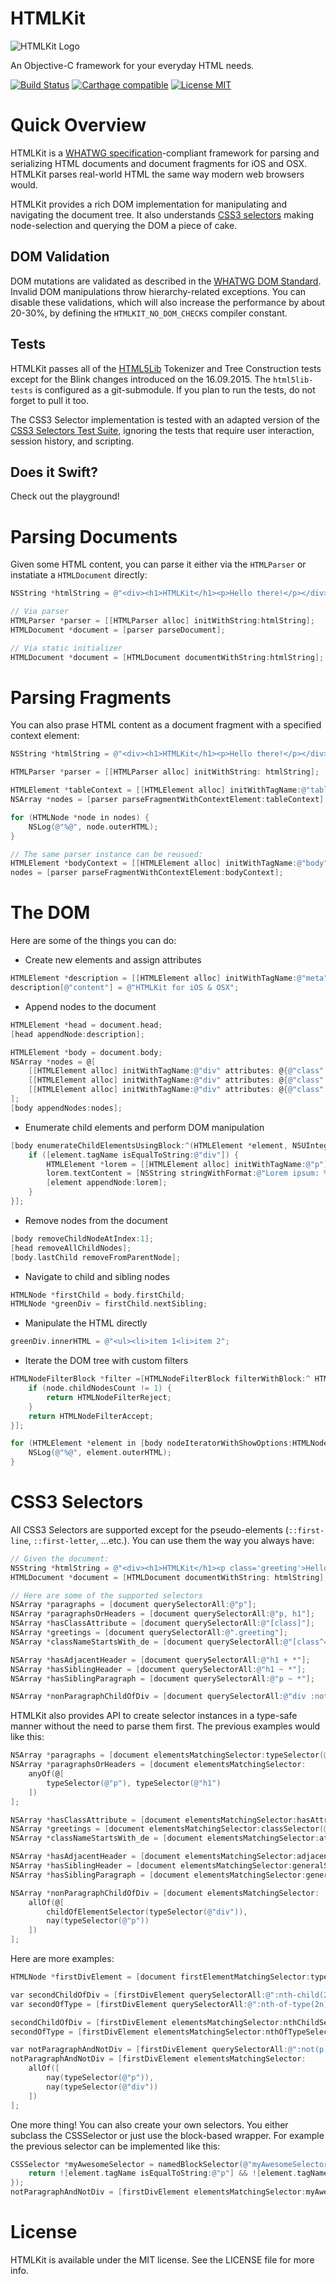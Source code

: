 # HTMLKit

![HTMLKit Logo](HTMLKit.png)

An Objective-C framework for your everyday HTML needs.

[![Build Status](https://travis-ci.org/iabudiab/HTMLKit.svg?branch=develop)](https://travis-ci.org/iabudiab/HTMLKit) [![Carthage compatible](https://img.shields.io/badge/Carthage-compatible-4BC51D.svg?style=flat)](https://github.com/Carthage/Carthage) [![License MIT](https://img.shields.io/badge/license-MIT-4481C7.svg)](https://opensource.org/licenses/MIT)

# Quick Overview

HTMLKit is a [WHATWG specification](https://html.spec.whatwg.org/multipage/)-compliant framework for parsing and serializing HTML documents and document fragments for iOS and OSX. HTMLKit parses real-world HTML the same way modern web browsers would.

HTMLKit provides a rich DOM implementation for manipulating and navigating the document tree. It also understands [CSS3 selectors](http://www.w3.org/TR/css3-selectors/) making node-selection and querying the DOM a piece of cake.

## DOM Validation

DOM mutations are validated as described in the [WHATWG DOM Standard](https://dom.spec.whatwg.org). Invalid DOM manipulations throw hierarchy-related exceptions. You can disable these validations, which will also increase the performance by about 20-30%, by defining the `HTMLKIT_NO_DOM_CHECKS` compiler constant.

## Tests

HTMLKit passes all of the [HTML5Lib](https://github.com/html5lib/html5lib-tests) Tokenizer and Tree Construction tests except for the Blink changes introduced on the 16.09.2015. The `html5lib-tests` is configured as a git-submodule. If you plan to run the tests, do not forget to pull it too.

The CSS3 Selector implementation is tested with an adapted version of the [CSS3 Selectors Test Suite](http://www.w3.org/Style/CSS/Test/CSS3/Selectors/current/html/full/flat/index.html), ignoring the tests that require user interaction, session history, and scripting.

## Does it Swift?

Check out the playground!

# Parsing Documents

Given some HTML content, you can parse it either via the `HTMLParser` or instatiate a `HTMLDocument` directly:

```objective-c
NSString *htmlString = @"<div><h1>HTMLKit</h1><p>Hello there!</p></div>";

// Via parser
HTMLParser *parser = [[HTMLParser alloc] initWithString:htmlString];
HTMLDocument *document = [parser parseDocument];

// Via static initializer
HTMLDocument *document = [HTMLDocument documentWithString:htmlString];
```

# Parsing Fragments

You can also prase HTML content as a document fragment with a specified context element:

```objective-c
NSString *htmlString = @"<div><h1>HTMLKit</h1><p>Hello there!</p></div>";

HTMLParser *parser = [[HTMLParser alloc] initWithString: htmlString];

HTMLElement *tableContext = [[HTMLElement alloc] initWithTagName:@"table"];
NSArray *nodes = [parser parseFragmentWithContextElement:tableContext];

for (HTMLNode *node in nodes) {
	NSLog(@"%@", node.outerHTML);
}

// The same parser instance can be reusued:
HTMLElement *bodyContext = [[HTMLElement alloc] initWithTagName:@"body"];
nodes = [parser parseFragmentWithContextElement:bodyContext];
```

# The DOM

Here are some of the things you can do:

* Create new elements and assign attributes

```objective-c
HTMLElement *description = [[HTMLElement alloc] initWithTagName:@"meta"  attributes: @{@"name": @"description"}];
description[@"content"] = @"HTMLKit for iOS & OSX";
```

* Append nodes to the document

```objective-c
HTMLElement *head = document.head;
[head appendNode:description];

HTMLElement *body = document.body;
NSArray *nodes = @[
	[[HTMLElement alloc] initWithTagName:@"div" attributes: @{@"class": @"red"}],
	[[HTMLElement alloc] initWithTagName:@"div" attributes: @{@"class": @"green"}],
	[[HTMLElement alloc] initWithTagName:@"div" attributes: @{@"class": @"blue"}]
];
[body appendNodes:nodes];
```

* Enumerate child elements and perform DOM manipulation

```objective-c
[body enumerateChildElementsUsingBlock:^(HTMLElement *element, NSUInteger idx, BOOL *stop) {
	if ([element.tagName isEqualToString:@"div"]) {
		HTMLElement *lorem = [[HTMLElement alloc] initWithTagName:@"p"];
		lorem.textContent = [NSString stringWithFormat:@"Lorem ipsum: %lu", (unsigned long)idx];
		[element appendNode:lorem];
	}
}];
```

* Remove nodes from the document

```objective-c
[body removeChildNodeAtIndex:1];
[head removeAllChildNodes];
[body.lastChild removeFromParentNode];
```

* Navigate to child and sibling nodes

```objective-c
HTMLNode *firstChild = body.firstChild;
HTMLNode *greenDiv = firstChild.nextSibling;
```

* Manipulate the HTML directly

```objective-c
greenDiv.innerHTML = @"<ul><li>item 1<li>item 2";
```

* Iterate the DOM tree with custom filters

```objective-c
HTMLNodeFilterBlock *filter =[HTMLNodeFilterBlock filterWithBlock:^ HTMLNodeFilterValue (HTMLNode *node) {
	if (node.childNodesCount != 1) {
		return HTMLNodeFilterReject;
	}
	return HTMLNodeFilterAccept;
}];

for (HTMLElement *element in [body nodeIteratorWithShowOptions:HTMLNodeFilterShowElement filter:filter]) {
	NSLog(@"%@", element.outerHTML);
}
```

# CSS3 Selectors

All CSS3 Selectors are supported except for the pseudo-elements (`::first-line`, `::first-letter`, ...etc.). You can use them the way you always have:

```objective-c
// Given the document:
NSString *htmlString = @"<div><h1>HTMLKit</h1><p class='greeting'>Hello there!</p><p class='description'>This is a demo of HTMLKit</p></div>";
HTMLDocument *document = [HTMLDocument documentWithString: htmlString];

// Here are some of the supported selectors
NSArray *paragraphs = [document querySelectorAll:@"p"];
NSArray *paragraphsOrHeaders = [document querySelectorAll:@"p, h1"];
NSArray *hasClassAttribute = [document querySelectorAll:@"[class]"];
NSArray *greetings = [document querySelectorAll:@".greeting"];
NSArray *classNameStartsWith_de = [document querySelectorAll:@"[class^='de']"];

NSArray *hasAdjacentHeader = [document querySelectorAll:@"h1 + *"];
NSArray *hasSiblingHeader = [document querySelectorAll:@"h1 ~ *"];
NSArray *hasSiblingParagraph = [document querySelectorAll:@"p ~ *"];

NSArray *nonParagraphChildOfDiv = [document querySelectorAll:@"div :not(p)"];
```

HTMLKit also provides API to create selector instances in a type-safe manner without the need to parse them first. The previous examples would like this:

```objective-c
NSArray *paragraphs = [document elementsMatchingSelector:typeSelector(@"p")];
NSArray *paragraphsOrHeaders = [document elementsMatchingSelector:
	anyOf(@[
		typeSelector(@"p"), typeSelector(@"h1")
	])
];

NSArray *hasClassAttribute = [document elementsMatchingSelector:hasAttributeSelector(@"class")];
NSArray *greetings = [document elementsMatchingSelector:classSelector(@"greeting")];
NSArray *classNameStartsWith_de = [document elementsMatchingSelector:attributeSelector(CSSAttributeSelectorBegins, @"class", @"de")];

NSArray *hasAdjacentHeader = [document elementsMatchingSelector:adjacentSiblingSelector(typeSelector(@"h1"))];
NSArray *hasSiblingHeader = [document elementsMatchingSelector:generalSiblingSelector(typeSelector(@"h1"))];
NSArray *hasSiblingParagraph = [document elementsMatchingSelector:generalSiblingSelector(typeSelector(@"p"))];

NSArray *nonParagraphChildOfDiv = [document elementsMatchingSelector:
	allOf(@[
		childOfElementSelector(typeSelector(@"div")),
		nay(typeSelector(@"p"))
	])
];
```

Here are more examples:

```objective-c
HTMLNode *firstDivElement = [document firstElementMatchingSelector:typeSelector(@"div")];

var secondChildOfDiv = [firstDivElement querySelectorAll:@":nth-child(2)"];
var secondOfType = [firstDivElement querySelectorAll:@":nth-of-type(2n)"];

secondChildOfDiv = [firstDivElement elementsMatchingSelector:nthChildSelector(CSSNthExpressionMake(0, 2))];
secondOfType = [firstDivElement elementsMatchingSelector:nthOfTypeSelector(CSSNthExpressionMake(2, 0))];

var notParagraphAndNotDiv = [firstDivElement querySelectorAll:@":not(p):not(div)"];
notParagraphAndNotDiv = [firstDivElement elementsMatchingSelector:
	allOf([
		nay(typeSelector(@"p")),
		nay(typeSelector(@"div"))
	])
];
```

One more thing! You can also create your own selectors. You either subclass the CSSSelector or just use the block-based wrapper. For example the previous selector can be implemented like this:

```objective-c
CSSSelector *myAwesomeSelector = namedBlockSelector(@"myAwesomeSelector", ^BOOL (HTMLElement *element) {
	return ![element.tagName isEqualToString:@"p"] && ![element.tagName isEqualToString:@"div"];
});
notParagraphAndNotDiv = [firstDivElement elementsMatchingSelector:myAwesomeSelector];
```

# License

HTMLKit is available under the MIT license. See the LICENSE file for more info.
